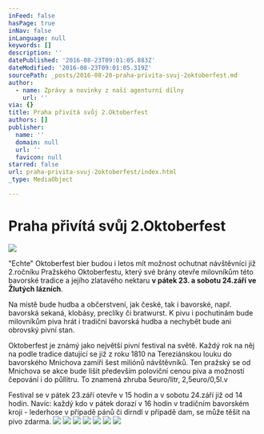 ```yaml
---
inFeed: false
hasPage: true
inNav: false
inLanguage: null
keywords: []
description: ''
datePublished: '2016-08-23T09:01:05.883Z'
dateModified: '2016-08-23T09:01:05.319Z'
sourcePath: _posts/2016-08-20-praha-privita-svuj-2oktoberfest.md
author:
  - name: Zprávy a novinky z naší agenturní dílny
    url: ''
via: {}
title: Praha přivítá svůj 2.Oktoberfest
authors: []
publisher:
  name: ''
  domain: null
  url: ''
  favicon: null
starred: false
url: praha-privita-svuj-2oktoberfest/index.html
_type: MediaObject

---
```

# Praha přivítá svůj 2.Oktoberfest
![](https://the-grid-user-content.s3-us-west-2.amazonaws.com/b7d4a020-46cf-402b-9e84-825b27a2e614.jpg)

"Echte" Oktoberfest bier budou i letos mít možnost ochutnat návštěvníci již 2.ročníku Pražského Oktoberfestu, který své brány otevře milovníkům této bavorské tradice a jejího zlatavého nektaru **v pátek 23\. a sobotu 24.září ve Žlutých lázních**.

Na místě bude hudba a občerstvení, jak české, tak i bavorské, např. bavorská sekaná, klobásy, preclíky či bratwurst. K pivu i pochutinám bude milovníkům piva hrát i tradiční bavorská hudba a nechybět bude ani obrovský pivní stan.

Oktoberfest je známý jako největší pivní festival na světě. Každý rok na něj na podle tradice datující se již z roku 1810 na Tereziánskou louku do bavorského Mnichova zamíří šest miliónů návštěvníků. Ten pražský se od Mnichova se akce bude lišit především poloviční cenou piva a možností čepování i do půllitru. To znamená zhruba 5euro/litr, 2,5euro/0,5l.v

Festival se v pátek 23.září otevře v 15 hodin a v sobotu 24.září již od 14 hodin. Navíc: každý kdo v pátek dorazí v 16 hodin v tradičním bavorském kroji - lederhose v případě pánů či dirndl v případě dam, se může těšit na pivo zdarma.
![](https://the-grid-user-content.s3-us-west-2.amazonaws.com/5bec5a2c-3623-4795-9245-ff1403d5aff5.jpg)
![](https://the-grid-user-content.s3-us-west-2.amazonaws.com/76bf5f77-c6f2-4702-bf8a-27c3033c97ef.jpg)
![](https://the-grid-user-content.s3-us-west-2.amazonaws.com/1762eb87-b628-4c2c-94b0-b249a9659bb3.jpg)
![](https://the-grid-user-content.s3-us-west-2.amazonaws.com/afabc654-75a9-40cf-8673-c817c7c14319.jpg)
![](https://the-grid-user-content.s3-us-west-2.amazonaws.com/42b689c1-20ba-4658-a84e-f3d1029bd53d.jpg)
![](https://the-grid-user-content.s3-us-west-2.amazonaws.com/35be50b2-72ac-4741-bba4-5f199e20c80f.jpg)
![](https://the-grid-user-content.s3-us-west-2.amazonaws.com/11abd06f-d898-4044-828f-993cec2f7ff0.jpg)